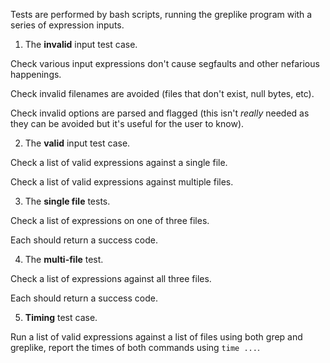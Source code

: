 Tests are performed by bash scripts, running the greplike program with a series of expression inputs. 

1. The **invalid** input test case.

Check various input expressions don't cause segfaults and other nefarious happenings.

Check invalid filenames are avoided (files that don't exist, null bytes, etc).

Check invalid options are parsed and flagged (this isn't _really_ needed as they can be avoided but it's useful for the user to know).

2. The **valid** input test case.

Check a list of valid expressions against a single file.

Check a list of valid expressions against multiple files.

3. The **single file** tests.

Check a list of expressions on one of three files.

Each should return a success code.

4. The **multi-file** test.

Check a list of expressions against all three files.

Each should return a success code.

5. **Timing** test case.

Run a list of valid expressions against a list of files using both grep and greplike, report the times of both commands using `time ...`.
